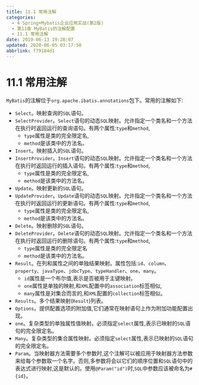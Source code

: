 ```yaml
---
title: 11.1 常用注解
categories: 
  - 4 Spring+Mybatis企业应用实战(第2版)
  - 第11章 MyBatis的注解配置
  - 11.1 常用注解
date: 2019-06-13 19:28:07
updated: 2020-06-05 03:17:50
abbrlink: f79184d1
---
```

# 11.1 常用注解 #
`MyBatis`的注解位于`org.apache.ibatis.annotations`包下。常用的注解如下:
- `Select`。映射查询的`SQL`语句。
- `SelectProvider`。`Select`语句的动态`SQL`映射。允许指定一个类名和一个方法在执行时返回运行的查询语句。有两个属性:`type`和`method`,
  - `type`属性是类的完全限定名,
  - `method`是该类中的方法名。
- `Insert`。映射插入的`SQL`语句。
- `InsertProvider`。`Insert`语句的动态`SQL`映射。允许指定一个类名和一个方法在执行时返回运行的插入语句。有两个属性:`type`和`method`,
  - `type`属性是类的完全限定名,
  - `method`是该类中的方法名。
- `Update`。映射更新的`SQL`语句。
- `UpdateProvider`。`Update`语句的动态`SQL`映射。允许指定一个类名和一个方法在执行时返回运行的更新语句。有两个属性:`type`和`method`,
  - `type`属性是类的完全限定名,
  - `method`是该类中的方法名。
- `Delete`。映射删除的`SQL`语句。
- `DeleteProvider`。`Delete`语句的动态`SQL`映射。允许指定一个类名和一个方法在执行时返回运行的删除语句。有两个属性:`type`和`method`,
  - `type`属性是类的完全限定名
  - `method`是该类中的方法名。
- `Result`。在列和属性之间的单独结果映射。属性包括:`id`、`column`、`property`、`javaType`、`jdbcType`、`typeHandler`、`one`、`many`。
  - `id`属性是一个布尔值,表示是否被用于主键映射。
  - `one`属性是单独的映射,和`XML`配置中的`association`标签相似,
  - `many`属性是对集合而言的,和`XML`配置的`collection`标签相似。
- `Results`。多个结果映射(`Result`)列表。
- `Options`。提供配置选项的附加值,它们通常在映射语句上作为附加功能配置出现。
- `one`。复杂类型的单独属性值映射。必须指定`select`属性,表示已映射的`SQL`语句的完全限定名。
- `Many`。复杂类型的集合属性映射。必须指定`select`属性,表示已映射的`SQL`语句的完全限定名。
- `Param`。当映射器方法需要多个参数时,这个注解可以被应用于映射器方法参数来给每个参数取一个名字。否则,多参数将会以它们的顺序位置和`SQL`语句中的表达式进行映射,这是默认的。使用`@Param("id")`时,`SQL`中参数应该被命名为`#{id}`。

